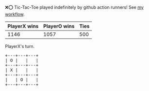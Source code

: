 :x::o: Tic-Tac-Toe played indefinitely by github action runners! See [my workflow](.github/workflows/play.yaml).

|PlayerX wins|PlayerO wins|Ties|
|-|-|-|
|1146|1057|500|

PlayerX's turn.

<pre>
+---+---+---+
| O |   |   |
+---+---+---+
| X |   |   |
+---+---+---+
|   | O |   |
+---+---+---+
</pre>